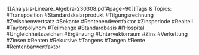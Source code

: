 
![[Analysis-Lineare_Algebra-230308.pdf#page=90]]Tags & Topics:
   #Transposition
   #Standardskalarprodukt
   #Tilgungsrechnung
   #Zwischenwertsatz
   #Sekante
   #Rentenendwertfaktor
   #Zinsperiode
   #Realteil
   #Taylorpolynom
   #Teilmenge
   #Standardbasis
   #l’Hospital
   #Ungleichheitszeichen
   #Ergänzung
   #Untervektorraum
   #Zins
   #Verkettung
   #Zinsen
   #Renten
   #Rekursive
   #Tangens
   #Tangen
   #Rente
   #Rentenbarwertfaktor